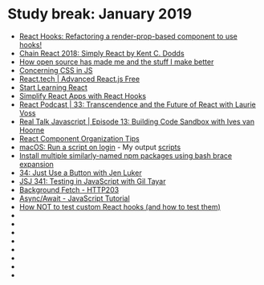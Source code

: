 # Study break: January 2019

- [React Hooks: Refactoring a render-prop-based component to use hooks!](https://www.youtube.com/watch?v=_eVyLVFlSQk)
- [Chain React 2018: Simply React by Kent C. Dodds](https://www.youtube.com/watch?v=M9X2qGddHkU)
- [How open source has made me and the stuff I make better](https://www.youtube.com/watch?v=6mtPPkKchcQ)
- [Concerning CSS in JS](https://www.youtube.com/watch?v=R1_nGU0x3Wk)
- [React.tech | Advanced React.js Free](https://courses.reach.tech/p/advanced-react-free)
- [Start Learning React](https://egghead.io/courses/start-learning-react)
- [Simplify React Apps with React Hooks](https://egghead.io/courses/simplify-react-apps-with-react-hooks)
- [React Podcast | 33: Transcendence and the Future of React with Laurie Voss](https://reactpodcast.com/33)
- [Real Talk Javascript | Episode 13: Building Code Sandbox with Ives van Hoorne](https://realtalkjavascript.simplecast.fm/93ad4458)
- [React Component Organization Tips](https://www.youtube.com/watch?v=n-bqy1WUphs)
- [macOS: Run a script on login](https://www.youtube.com/watch?v=mOXo-Yjr800) - My output [scripts](https://github.com/eowino/scripts)
- [Install multiple similarly-named npm packages using bash brace expansion](https://www.youtube.com/watch?v=gpbpAVbFVEM)
- [34: Just Use a Button with Jen Luker](https://reactpodcast.com/34)
- [JSJ 341: Testing in JavaScript with Gil Tayar](https://devchat.tv/js-jabber/jsj-341-testing-in-javascript-with-gil-tayar/)
- [Background Fetch - HTTP203](https://www.youtube.com/watch?v=cElAoxhQz6w)
- [Async/Await - JavaScript Tutorial](https://www.youtube.com/watch?v=jAAmI5gMlVo)
- [How NOT to test custom React hooks (and how to test them)](https://www.youtube.com/watch?v=0e6WCQYg5tU&t=21s)
- []()
- []()
- []()
- []()
- []()
- []()
- []()
- []()
